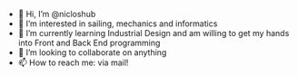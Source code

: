 - 👋 Hi, I’m @nicloshub
- 👀 I’m interested in sailing, mechanics and informatics
- 🌱 I’m currently learning Industrial Design and am willing to get my hands into Front and Back End programming
- 💞️ I’m looking to collaborate on anything
- 📫 How to reach me: via mail!

<!---
nicloshub/nicloshub is a ✨ special ✨ repository because its `README.md` (this file) appears on your GitHub profile.
You can click the Preview link to take a look at your changes.
--->
